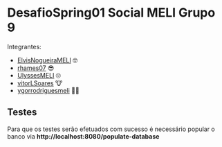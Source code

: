 # DesafioSpring01 Social MELI Grupo 9

Integrantes:

- [ElvisNogueiraMELI](https://github.com/ElvisNogueiraMELI) :nerd_face:	
- [rhames07](https://github.com/rhames07) :sunglasses:
- [UlyssesMELI](https://github.com/UlyssesMELI) :roll_eyes:	
- [vitorLSoares](https://github.com/vitorLSoares) :cow:
- [ygorrodriguesmeli](https://github.com/ygorrodriguesmeli) :man_technologist:	

## Testes

Para que os testes serão efetuados com sucesso é necessário popular o banco via **http://localhost:8080/populate-database**
